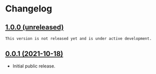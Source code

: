 # Changelog

## [1.0.0 (unreleased)](https://github.com/kdeldycke/click-extra/compare/v0.0.1...main)

```{important}
This version is not released yet and is under active development.
```

## [0.0.1 (2021-10-18)](https://github.com/kdeldycke/click-extra/compare/88b81e...v0.0.1)

- Initial public release.

